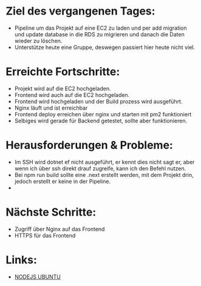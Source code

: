 # Ziel des vergangenen Tages:
- Pipeline um das Projekt auf eine EC2 zu laden und per add migration und update database in die RDS zu migrieren und danach die Daten wieder zu löschen.
- Unterstütze heute eine Gruppe, deswegen passiert hier heute nicht viel.

# Erreichte Fortschritte:
- Projekt wird auf die EC2 hochgeladen.
- Frontend wird auch auf die EC2 hochgeladen.
- Frontend wird hochgeladen und der Build prozess wird ausgeführt.
- Nginx läuft und ist erreichbar
- Frontend deploy erreichen über nginx und starten mit pm2 funktioniert
- Selbiges wird gerade für Backend getestet, sollte aber funktionieren.

# Herausforderungen & Probleme:
- Im SSH wird dotnet ef nicht ausgeführt, er kennt dies nicht sagt er, aber wenn ich über ssh direkt drauf zugreife, kann ich den Befehl nutzen.
- Bei npm run build sollte eine .next erstellt werden, mit dem Projekt drin, jedoch erstellt er keine in der Pipeline.
- 

# Nächste Schritte:
- Zugriff über Nginx auf das Frontend
- HTTPS für das Frontend

# Links:
- [NODEJS UBUNTU](https://www.digitalocean.com/community/tutorials/how-to-install-node-js-on-ubuntu-22-04)